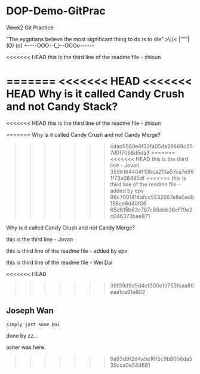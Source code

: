 # DOP-Demo-GitPrac

Week2 Git Practice

"The eygptians believe the most significant thing to do is to die"
        >\\\|/<
        |_"""_|
        (O) (o)
+----OOO--(_)--OOOo------


<<<<<<< HEAD
this is the third line of the readme file - zhixun


=======
<<<<<<< HEAD
<<<<<<< HEAD
Why is it called Candy Crush and not Candy Stack?
=======
<<<<<<< HEAD
this is the third line of the readme file - zhixun


=======
Why is it called Candy Crush and not Candy Merge?
>>>>>>> cdad5568e6f32fa05da29868c257d0f70b8d5da3
=======
<<<<<<< HEAD
this is the third line - Jovan
>>>>>>> 3596164404f13bca213a57ca7e991f73a08485df
=======
this is third line of the readme file - added by epv
>>>>>>> 96c7001414afcc5532667e8a5adb198ce6d40f06
>>>>>>> 65d615b63c787c88ebb36cf79e2c046373bae871

Why is it called Candy Crush and not Candy Merge?

this is the third line - Jovan


this is third line of the readme file - added by epv



this is third line of the readme file - Wei Dai


<<<<<<< HEAD
>>>>>>> 39f09d9d5d4cf300e13753fcaa80eaa1ca81a802

## <strong>Joseph Wan</strong>
```simply just some boi```

done by zz...

asher was here.
>>>>>>> 6a93d9f2d4a5e1615c9b8006da535cca0e54d881
